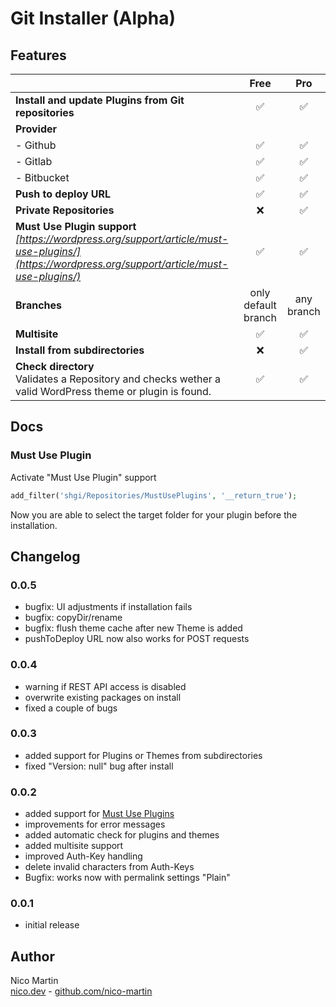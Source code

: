# Git Installer (Alpha)

## Features

|                                                                                                                                                       |         Free          |     Pro      |
|-------------------------------------------------------------------------------------------------------------------------------------------------------|:---------------------:|:------------:|
| **Install and update Plugins from Git repositories**                                                                                                  |           ✅           |      ✅       |
| **Provider**                                                                                                                                          |                       |              |
| - Github                                                                                                                                              |           ✅           |      ✅       |
| - Gitlab                                                                                                                                              |           ✅           |      ✅       |
| - Bitbucket                                                                                                                                           |           ✅           |      ✅       |
| **Push to deploy URL**                                                                                                                                |           ✅           |      ✅       |
| **Private Repositories**                                                                                                                              |           ❌           |      ✅       |
| **Must Use Plugin support**<br />*[https://wordpress.org/support/article/must-use-plugins/](https://wordpress.org/support/article/must-use-plugins/)* |           ✅           |      ✅       |
| **Branches**                                                                                                                                          |  only default branch  |  any branch  |
| **Multisite**                                                                                                                                         |           ✅           |      ✅       |
| **Install from subdirectories**                                                                                                                       |           ❌           |      ✅       |
| **Check directory**<br />Validates a Repository and checks wether a valid WordPress theme or plugin is found.                                         |           ✅           |      ✅       |

## Docs
### Must Use Plugin
Activate "Must Use Plugin" support
```php
add_filter('shgi/Repositories/MustUsePlugins', '__return_true');
```
Now you are able to select the target folder for your plugin before the installation.

## Changelog
### 0.0.5
- bugfix: UI adjustments if installation fails
- bugfix: copyDir/rename
- bugfix: flush theme cache after new Theme is added
- pushToDeploy URL now also works for POST requests

### 0.0.4
- warning if REST API access is disabled
- overwrite existing packages on install
- fixed a couple of bugs

### 0.0.3
- added support for Plugins or Themes from subdirectories
- fixed "Version: null" bug after install

### 0.0.2
- added support for [Must Use Plugins](https://wordpress.org/support/article/must-use-plugins/)
- improvements for error messages
- added automatic check for plugins and themes
- added multisite support
- improved Auth-Key handling
- delete invalid characters from Auth-Keys
- Bugfix: works now with permalink settings "Plain"

### 0.0.1
- initial release
## Author
Nico Martin   
[nico.dev](https://nico.dev) - [github.com/nico-martin](https://github.com/nico-martin)
